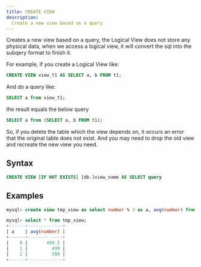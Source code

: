```yaml
---
title: CREATE VIEW
description:
  Create a new view based on a query
---
```


Creates a new view based on a query, the Logical View does not store any physical data, when we access a logical view, it will convert the sql into the subqery format to finish it.

For example, if you create a Logical View like:

```sql
CREATE VIEW view_t1 AS SELECT a, b FROM t1;
```
And do a query like:
```sql
SELECT a from view_t1;
```
the result equals the below query
```sql
SELECT a from (SELECT a, b FROM t1);
```

So, if you delete the table which the view depends on, it occurs an error that the original table does not exist. And you may need to drop the old view and recreate the new view you need.

## Syntax

```sql
CREATE VIEW [IF NOT EXISTS] [db.]view_name AS SELECT query
```

## Examples

```sql
mysql> create view tmp_view as select number % 3 as a, avg(number) from numbers(1000) group by a order by a;

mysql> select * from tmp_view;
+------+-------------+
| a    | avg(number) |
+------+-------------+
|    0 |       499.5 |
|    1 |         499 |
|    2 |         500 |
+------+-------------+
```
